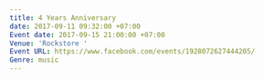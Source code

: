 ```yaml
---
title: 4 Years Anniversary
date: 2017-09-11 09:32:00 +07:00
Event date: 2017-09-15 21:00:00 +07:00
Venue: 'Rockstore '
Event URL: https://www.facebook.com/events/1928072627444205/
Genre: music
---
```


